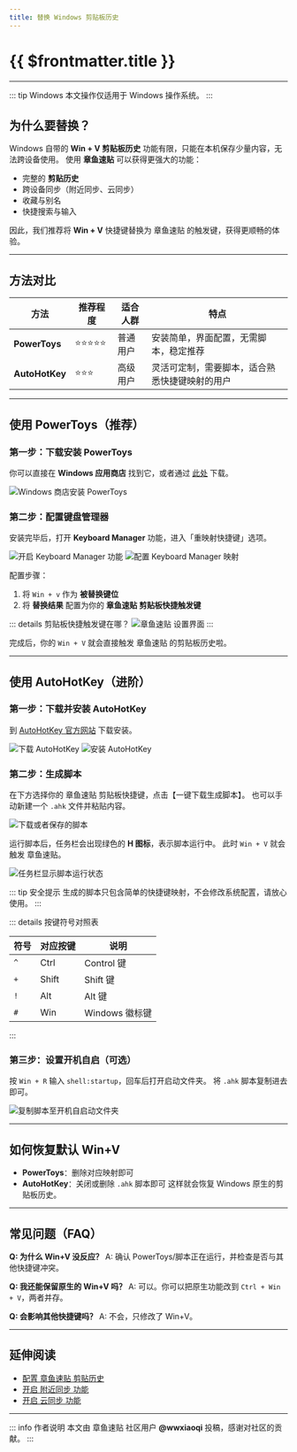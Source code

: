 ```yaml
---
title: 替换 Windows 剪贴板历史
---
```


# {{ $frontmatter.title }}

---

::: tip Windows
本文操作仅适用于 Windows 操作系统。
:::

## 为什么要替换？

Windows 自带的 **Win + V 剪贴板历史** 功能有限，只能在本机保存少量内容，无法跨设备使用。
使用 **章鱼速贴** 可以获得更强大的功能：

- 完整的 **剪贴历史**
- 跨设备同步（附近同步、云同步）
- 收藏与别名
- 快捷搜索与输入

因此，我们推荐将 **Win + V** 快捷键替换为 章鱼速贴 的触发键，获得更顺畅的体验。

---

## 方法对比

| 方法| 推荐程度 | 适合人群 | 特点 |
|-------------|----------|----------|------|
| **PowerToys** | ⭐⭐⭐⭐⭐ | 普通用户 | 安装简单，界面配置，无需脚本，稳定推荐 |
| **AutoHotKey** | ⭐⭐⭐ | 高级用户 | 灵活可定制，需要脚本，适合熟悉快捷键映射的用户 |

---

## 使用 PowerToys（推荐）

### 第一步：下载安装 PowerToys

你可以直接在 **Windows 应用商店** 找到它，或者通过 [此处](https://aka.ms/installpowertoys) 下载。

![Windows 商店安装 PowerToys](008-install-powertoys.webp)

### 第二步：配置键盘管理器

安装完毕后，打开 **Keyboard Manager** 功能，进入「重映射快捷键」选项。

![开启 Keyboard Manager 功能](009-open-keyboard-manager.webp)
![配置 Keyboard Manager 映射](010-configuration-keyboard-manager.webp)

配置步骤：

1. 将 `Win + v` 作为 **被替换键位**
2. 将 **替换结果** 配置为你的 **章鱼速贴 剪贴板快捷触发键**

::: details 剪贴板快捷触发键在哪？
![章鱼速贴 设置界面](003-show-clipboard-shortcut-key.webp)
:::

完成后，你的 `Win + V` 就会直接触发 章鱼速贴 的剪贴板历史啦。

---

## 使用 AutoHotKey（进阶）

### 第一步：下载并安装 AutoHotKey

到 [AutoHotKey 官方网站](https://www.autohotkey.com/) 下载安装。

![下载 AutoHotKey](001-download-autohotkey.webp)
![安装 AutoHotKey](002-install-autohotkey.webp)

### 第二步：生成脚本

在下方选择你的 章鱼速贴 剪贴板快捷键，点击【一键下载生成脚本】。
也可以手动新建一个 `.ahk` 文件并粘贴内容。

<ShortcutConverter lang="zh" />

![下载或者保存的脚本](004-save-script.webp)

运行脚本后，任务栏会出现绿色的 **H 图标**，表示脚本运行中。
此时 `Win + V` 就会触发 章鱼速贴。

![任务栏显示脚本运行状态](005-script-status.webp)

::: tip 安全提示
生成的脚本只包含简单的快捷键映射，不会修改系统配置，请放心使用。
:::

::: details 按键符号对照表

| 符号 | 对应按键 | 说明 |
|------|----------|------|
| `^`| Ctrl | Control 键 |
| `+`| Shift| Shift 键 |
| `!`| Alt| Alt 键 |
| `#`| Win| Windows 徽标键 |

:::

### 第三步：设置开机自启（可选）

按 `Win + R` 输入 `shell:startup`，回车后打开启动文件夹。
将 `.ahk` 脚本复制进去即可。

![复制脚本至开机自启动文件夹](007-copy-script-to-startup.webp)

---

## 如何恢复默认 Win+V

- **PowerToys**：删除对应映射即可
- **AutoHotKey**：关闭或删除 `.ahk` 脚本即可
这样就会恢复 Windows 原生的剪贴板历史。

---

## 常见问题（FAQ）

**Q: 为什么 Win+V 没反应？**
A: 确认 PowerToys/脚本正在运行，并检查是否与其他快捷键冲突。

**Q: 我还能保留原生的 Win+V 吗？**
A: 可以。你可以把原生功能改到 `Ctrl + Win + V`，两者并存。

**Q: 会影响其他快捷键吗？**
A: 不会，只修改了 Win+V。

---

## 延伸阅读

- [配置 章鱼速贴 剪贴历史](/zh/features/clip-history)
- [开启 附近同步 功能](/zh/features/nearby-sync)
- [开启 云同步 功能](/zh/features/cloud-sync)

---

::: info 作者说明
本文由 章鱼速贴 社区用户 **@wwxiaoqi** 投稿，感谢对社区的贡献。
:::
